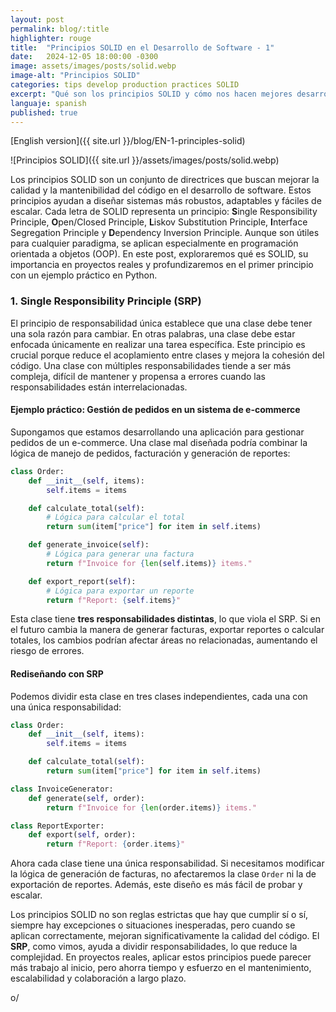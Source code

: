 ```yaml
---
layout: post
permalink: blog/:title
highlighter: rouge
title:  "Principios SOLID en el Desarrollo de Software - 1"
date:   2024-12-05 18:00:00 -0300
image: assets/images/posts/solid.webp
image-alt: "Principios SOLID"
categories: tips develop production practices SOLID
excerpt: "Qué son los principios SOLID y cómo nos hacen mejores desarrolladores. El Single responsibility principle. Parte 1"
languaje: spanish
published: true
---
```


[English version]({{ site.url }}/blog/EN-1-principles-solid)

![Principios SOLID]({{ site.url }}/assets/images/posts/solid.webp)

Los principios SOLID son un conjunto de directrices que buscan mejorar la calidad y la mantenibilidad del código en el desarrollo de software. Estos principios ayudan a diseñar sistemas más robustos, adaptables y fáciles de escalar. Cada letra de SOLID representa un principio: **S**ingle Responsibility Principle, **O**pen/Closed Principle, **L**iskov Substitution Principle, **I**nterface Segregation Principle y **D**ependency Inversion Principle. Aunque son útiles para cualquier paradigma, se aplican especialmente en programación orientada a objetos (OOP). En este post, exploraremos qué es SOLID, su importancia en proyectos reales y profundizaremos en el primer principio con un ejemplo práctico en Python.

### **1. Single Responsibility Principle (SRP)**

El principio de responsabilidad única establece que una clase debe tener una sola razón para cambiar. En otras palabras, una clase debe estar enfocada únicamente en realizar una tarea específica. Este principio es crucial porque reduce el acoplamiento entre clases y mejora la cohesión del código. Una clase con múltiples responsabilidades tiende a ser más compleja, difícil de mantener y propensa a errores cuando las responsabilidades están interrelacionadas.

#### **Ejemplo práctico: Gestión de pedidos en un sistema de e-commerce**

Supongamos que estamos desarrollando una aplicación para gestionar pedidos de un e-commerce. Una clase mal diseñada podría combinar la lógica de manejo de pedidos, facturación y generación de reportes:

```python
class Order:
    def __init__(self, items):
        self.items = items

    def calculate_total(self):
        # Lógica para calcular el total
        return sum(item["price"] for item in self.items)

    def generate_invoice(self):
        # Lógica para generar una factura
        return f"Invoice for {len(self.items)} items."

    def export_report(self):
        # Lógica para exportar un reporte
        return f"Report: {self.items}"
```

Esta clase tiene **tres responsabilidades distintas**, lo que viola el SRP. Si en el futuro cambia la manera de generar facturas, exportar reportes o calcular totales, los cambios podrían afectar áreas no relacionadas, aumentando el riesgo de errores.

#### **Rediseñando con SRP**

Podemos dividir esta clase en tres clases independientes, cada una con una única responsabilidad:

```python
class Order:
    def __init__(self, items):
        self.items = items

    def calculate_total(self):
        return sum(item["price"] for item in self.items)

class InvoiceGenerator:
    def generate(self, order):
        return f"Invoice for {len(order.items)} items."

class ReportExporter:
    def export(self, order):
        return f"Report: {order.items}"
```
Ahora cada clase tiene una única responsabilidad. Si necesitamos modificar la lógica de generación de facturas, no afectaremos la clase `Order` ni la de exportación de reportes. Además, este diseño es más fácil de probar y escalar.

Los principios SOLID no son reglas estrictas que hay que cumplir sí o sí, siempre hay excepciones o situaciones inesperadas, pero cuando se aplican correctamente, mejoran significativamente la calidad del código. El **SRP**, como vimos, ayuda a dividir responsabilidades, lo que reduce la complejidad. En proyectos reales, aplicar estos principios puede parecer más trabajo al inicio, pero ahorra tiempo y esfuerzo en el mantenimiento, escalabilidad y colaboración a largo plazo.

o/